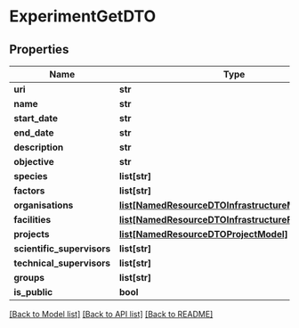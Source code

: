 # ExperimentGetDTO

## Properties
Name | Type | Description | Notes
------------ | ------------- | ------------- | -------------
**uri** | **str** |  | [optional] 
**name** | **str** |  | [optional] 
**start_date** | **str** |  | 
**end_date** | **str** |  | [optional] 
**description** | **str** |  | [optional] 
**objective** | **str** |  | [optional] 
**species** | **list[str]** |  | [optional] 
**factors** | **list[str]** |  | [optional] 
**organisations** | [**list[NamedResourceDTOInfrastructureModel]**](NamedResourceDTOInfrastructureModel.md) |  | [optional] 
**facilities** | [**list[NamedResourceDTOInfrastructureFacilityModel]**](NamedResourceDTOInfrastructureFacilityModel.md) |  | [optional] 
**projects** | [**list[NamedResourceDTOProjectModel]**](NamedResourceDTOProjectModel.md) |  | [optional] 
**scientific_supervisors** | **list[str]** |  | [optional] 
**technical_supervisors** | **list[str]** |  | [optional] 
**groups** | **list[str]** |  | [optional] 
**is_public** | **bool** |  | [optional] 

[[Back to Model list]](../README.md#documentation-for-models) [[Back to API list]](../README.md#documentation-for-api-endpoints) [[Back to README]](../README.md)


